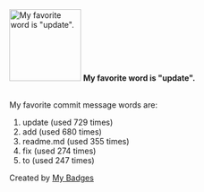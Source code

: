 <img src="https://github.com/my-badges/my-badges/blob/master/src/all-badges/favorite-word/favorite-word.png?raw=true" alt="My favorite word is &quot;update&quot;." title="My favorite word is &quot;update&quot;." width="128">
<strong>My favorite word is &quot;update&quot;.</strong>
<br><br>

My favorite commit message words are:

1. update (used 729 times)
2. add (used 680 times)
3. readme.md (used 355 times)
4. fix (used 274 times)
5. to (used 247 times)


Created by <a href="https://github.com/my-badges/my-badges">My Badges</a>
